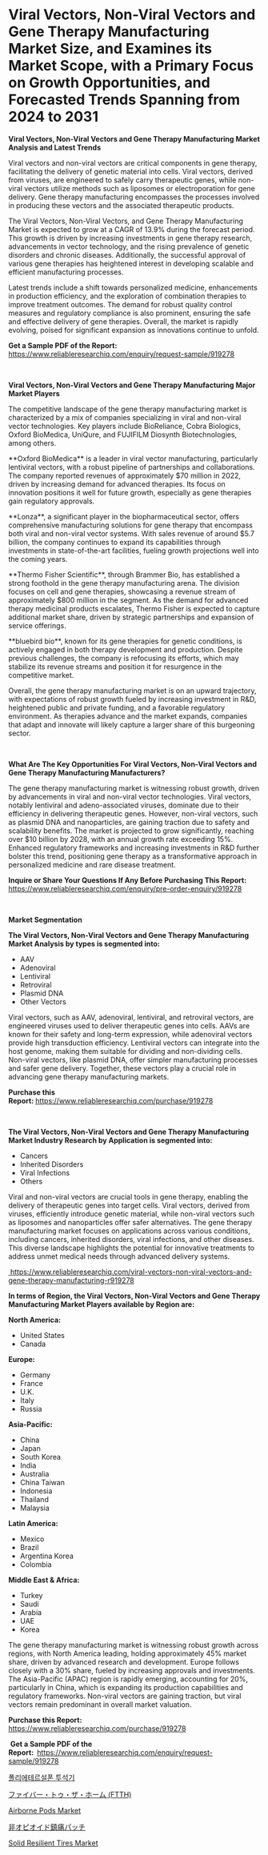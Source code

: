 <p><h1>Viral Vectors, Non-Viral Vectors and Gene Therapy Manufacturing Market Size, and Examines its Market Scope, with a Primary Focus on Growth Opportunities, and Forecasted Trends Spanning from 2024 to 2031</h1></p><p><strong>Viral Vectors, Non-Viral Vectors and Gene Therapy Manufacturing Market Analysis and Latest Trends</strong></p>
<p><p>Viral vectors and non-viral vectors are critical components in gene therapy, facilitating the delivery of genetic material into cells. Viral vectors, derived from viruses, are engineered to safely carry therapeutic genes, while non-viral vectors utilize methods such as liposomes or electroporation for gene delivery. Gene therapy manufacturing encompasses the processes involved in producing these vectors and the associated therapeutic products.</p><p>The Viral Vectors, Non-Viral Vectors, and Gene Therapy Manufacturing Market is expected to grow at a CAGR of 13.9% during the forecast period. This growth is driven by increasing investments in gene therapy research, advancements in vector technology, and the rising prevalence of genetic disorders and chronic diseases. Additionally, the successful approval of various gene therapies has heightened interest in developing scalable and efficient manufacturing processes.</p><p>Latest trends include a shift towards personalized medicine, enhancements in production efficiency, and the exploration of combination therapies to improve treatment outcomes. The demand for robust quality control measures and regulatory compliance is also prominent, ensuring the safe and effective delivery of gene therapies. Overall, the market is rapidly evolving, poised for significant expansion as innovations continue to unfold.</p></p>
<p><strong>Get a Sample PDF of the Report:&nbsp;</strong> <a href="https://www.reliableresearchiq.com/enquiry/request-sample/919278">https://www.reliableresearchiq.com/enquiry/request-sample/919278</a></p>
<p>&nbsp;</p>
<p><strong>Viral Vectors, Non-Viral Vectors and Gene Therapy Manufacturing Major Market Players</strong></p>
<p><p>The competitive landscape of the gene therapy manufacturing market is characterized by a mix of companies specializing in viral and non-viral vector technologies. Key players include BioReliance, Cobra Biologics, Oxford BioMedica, UniQure, and FUJIFILM Diosynth Biotechnologies, among others.</p><p>**Oxford BioMedica** is a leader in viral vector manufacturing, particularly lentiviral vectors, with a robust pipeline of partnerships and collaborations. The company reported revenues of approximately $70 million in 2022, driven by increasing demand for advanced therapies. Its focus on innovation positions it well for future growth, especially as gene therapies gain regulatory approvals.</p><p>**Lonza**, a significant player in the biopharmaceutical sector, offers comprehensive manufacturing solutions for gene therapy that encompass both viral and non-viral vector systems. With sales revenue of around $5.7 billion, the company continues to expand its capabilities through investments in state-of-the-art facilities, fueling growth projections well into the coming years.</p><p>**Thermo Fisher Scientific**, through Brammer Bio, has established a strong foothold in the gene therapy manufacturing arena. The division focuses on cell and gene therapies, showcasing a revenue stream of approximately $800 million in the segment. As the demand for advanced therapy medicinal products escalates, Thermo Fisher is expected to capture additional market share, driven by strategic partnerships and expansion of service offerings.</p><p>**bluebird bio**, known for its gene therapies for genetic conditions, is actively engaged in both therapy development and production. Despite previous challenges, the company is refocusing its efforts, which may stabilize its revenue streams and position it for resurgence in the competitive market.</p><p>Overall, the gene therapy manufacturing market is on an upward trajectory, with expectations of robust growth fueled by increasing investment in R&D, heightened public and private funding, and a favorable regulatory environment. As therapies advance and the market expands, companies that adapt and innovate will likely capture a larger share of this burgeoning sector.</p></p>
<p>&nbsp;</p>
<p><strong>What Are The Key Opportunities For Viral Vectors, Non-Viral Vectors and Gene Therapy Manufacturing Manufacturers?</strong></p>
<p><p>The gene therapy manufacturing market is witnessing robust growth, driven by advancements in viral and non-viral vector technologies. Viral vectors, notably lentiviral and adeno-associated viruses, dominate due to their efficiency in delivering therapeutic genes. However, non-viral vectors, such as plasmid DNA and nanoparticles, are gaining traction due to safety and scalability benefits. The market is projected to grow significantly, reaching over $10 billion by 2028, with an annual growth rate exceeding 15%. Enhanced regulatory frameworks and increasing investments in R&D further bolster this trend, positioning gene therapy as a transformative approach in personalized medicine and rare disease treatment.</p></p>
<p><strong>Inquire or Share Your Questions If Any Before Purchasing This Report:</strong> <a href="https://www.reliableresearchiq.com/enquiry/pre-order-enquiry/919278">https://www.reliableresearchiq.com/enquiry/pre-order-enquiry/919278</a></p>
<p>&nbsp;</p>
<p><strong>Market Segmentation</strong></p>
<p><strong>The Viral Vectors, Non-Viral Vectors and Gene Therapy Manufacturing Market Analysis by types is segmented into:</strong></p>
<p><ul><li>AAV</li><li>Adenoviral</li><li>Lentiviral</li><li>Retroviral</li><li>Plasmid DNA</li><li>Other Vectors</li></ul></p>
<p><p>Viral vectors, such as AAV, adenoviral, lentiviral, and retroviral vectors, are engineered viruses used to deliver therapeutic genes into cells. AAVs are known for their safety and long-term expression, while adenoviral vectors provide high transduction efficiency. Lentiviral vectors can integrate into the host genome, making them suitable for dividing and non-dividing cells. Non-viral vectors, like plasmid DNA, offer simpler manufacturing processes and safer gene delivery. Together, these vectors play a crucial role in advancing gene therapy manufacturing markets.</p></p>
<p><strong>Purchase this Report:&nbsp;</strong><a href="https://www.reliableresearchiq.com/purchase/919278">https://www.reliableresearchiq.com/purchase/919278</a></p>
<p>&nbsp;</p>
<p><strong>The Viral Vectors, Non-Viral Vectors and Gene Therapy Manufacturing Market Industry Research by Application is segmented into:</strong></p>
<p><ul><li>Cancers</li><li>Inherited Disorders</li><li>Viral Infections</li><li>Others</li></ul></p>
<p><p>Viral and non-viral vectors are crucial tools in gene therapy, enabling the delivery of therapeutic genes into target cells. Viral vectors, derived from viruses, efficiently introduce genetic material, while non-viral vectors such as liposomes and nanoparticles offer safer alternatives. The gene therapy manufacturing market focuses on applications across various conditions, including cancers, inherited disorders, viral infections, and other diseases. This diverse landscape highlights the potential for innovative treatments to address unmet medical needs through advanced delivery systems.</p></p>
<p><a href="https://www.reliableresearchiq.com/viral-vectors-non-viral-vectors-and-gene-therapy-manufacturing-r919278">&nbsp;https://www.reliableresearchiq.com/viral-vectors-non-viral-vectors-and-gene-therapy-manufacturing-r919278</a></p>
<p><strong>In terms of Region, the Viral Vectors, Non-Viral Vectors and Gene Therapy Manufacturing Market Players available by Region are:</strong></p>
<p>
    <p> <strong> North America: </strong>
        <ul>
            <li>United States</li>
            <li>Canada</li>
        </ul>
        </p> 
    <p> <strong> Europe: </strong>
        <ul>
            <li>Germany</li>
            <li>France</li>
            <li>U.K.</li>
            <li>Italy</li>
            <li>Russia</li>
        </ul>
        </p> 
    <p> <strong> Asia-Pacific: </strong>
        <ul>
            <li>China</li>
            <li>Japan</li>
            <li>South Korea</li>
            <li>India</li>
            <li>Australia</li>
            <li>China Taiwan</li>
            <li>Indonesia</li>
            <li>Thailand</li>
            <li>Malaysia</li>
        </ul>
        </p> 
    <p> <strong> Latin America: </strong>
        <ul>
            <li>Mexico</li>
            <li>Brazil</li>
            <li>Argentina Korea</li>
            <li>Colombia</li>
        </ul>
        </p> 
    <p> <strong> Middle East & Africa: </strong>
        <ul>
            <li>Turkey</li>
            <li>Saudi</li>
            <li>Arabia</li>
            <li>UAE</li>
            <li>Korea</li>
        </ul>
    </p>
    </p>
<p><p>The gene therapy manufacturing market is witnessing robust growth across regions, with North America leading, holding approximately 45% market share, driven by advanced research and development. Europe follows closely with a 30% share, fueled by increasing approvals and investments. The Asia-Pacific (APAC) region is rapidly emerging, accounting for 20%, particularly in China, which is expanding its production capabilities and regulatory frameworks. Non-viral vectors are gaining traction, but viral vectors remain predominant in overall market valuation.</p></p>
<p><strong>Purchase this Report: </strong><a href="https://www.reliableresearchiq.com/purchase/919278">https://www.reliableresearchiq.com/purchase/919278</a></p>
<p>&nbsp;<strong>Get a Sample PDF of the Report:&nbsp;&nbsp;</strong><a href="https://www.reliableresearchiq.com/enquiry/request-sample/919278">https://www.reliableresearchiq.com/enquiry/request-sample/919278</a></p>
<p><strong></strong></p>
<p><p><a href="https://medium.com/@puputzim_20688/polyethersulfone-dialyzer-market-%EC%9D%98-%EA%B8%80%EB%A1%9C%EB%B2%8C-%EC%8B%9C%EC%9E%A5-%EA%B0%9C%EC%9A%94%EB%8A%94-%EC%A0%84-%EC%84%B8%EA%B3%84-%EB%B0%8F-%EC%A3%BC%EC%9A%94-%EC%8B%9C%EC%9E%A5%EC%9D%98-%EC%82%B0%EC%97%85%EC%97%90-%EC%98%81%ED%96%A5%EC%9D%84-%EB%AF%B8%EC%B9%98%EB%8A%94-%EC%A3%BC%EC%9A%94-%ED%8A%B8%EB%A0%8C%EB%93%9C%EC%97%90-%EB%8C%80%ED%95%9C-%EB%8F%85%ED%8A%B9%ED%95%9C-%EA%B4%80%EC%A0%90%EC%9D%84-%EC%A0%9C%EA%B3%B5%ED%95%A9%EB%8B%88%EB%8B%A4-e15c1d0a4c12?postPublishedType=initial">폴리에테르설폰 투석기</a></p><p><a href="https://medium.com/@lillianamurazik2023/%E3%82%B0%E3%83%AD%E3%83%BC%E3%83%90%E3%83%AB%E3%83%95%E3%82%A1%E3%82%A4%E3%83%90%E3%83%BC-%E3%83%88%E3%82%A5-%E3%82%B6-%E3%83%9B%E3%83%BC%E3%83%A0-ftth-%E6%A5%AD%E7%95%8C%E5%88%86%E6%9E%90%E3%83%AC%E3%83%9D%E3%83%BC%E3%83%88-%E3%83%95%E3%82%A1%E3%82%A4%E3%83%90%E3%83%BC-%E3%83%88%E3%82%A5-%E3%82%B6-%E3%83%9B%E3%83%BC%E3%83%A0-ftth-%E5%B8%82%E5%A0%B4%E3%81%AE%E8%A6%8F%E6%A8%A1-%E3%82%B7%E3%82%A7%E3%82%A2-%E3%81%8A%E3%82%88%E3%81%B3%E3%82%BF%E3%82%A4%E3%83%97%E5%88%A5%E3%81%AE%E3%83%88%E3%83%AC%E3%83%B3%E3%83%89-50-mbps%E6%9C%AA%E6%BA%80-50-100-a7cc2fc4b3ce">ファイバー・トゥ・ザ・ホーム (FTTH)</a></p><p><a href="https://medium.com/@cathymaggio_46644/this-report-on-airborne-pods-market-is-a-comprehensive-analysis-of-market-shares-strategies-20d9e0f90e5d?postPublishedType=initial">Airborne Pods Market</a></p><p><a href="https://medium.com/@lillianamurazik2023/non-opioid-analgesic-patch-market-%E3%81%AF-%E3%82%B3%E3%82%B9%E3%83%88%E7%AE%A1%E7%90%86%E3%81%A8%E5%8A%B9%E7%8E%87%E5%90%91%E4%B8%8A%E3%82%92%E5%84%AA%E5%85%88%E3%81%97%E3%81%BE%E3%81%99-%E3%81%95%E3%82%89%E3%81%AB-%E5%A0%B1%E5%91%8A%E6%9B%B8%E3%81%AF%E5%B8%82%E5%A0%B4%E3%81%AE%E9%9C%80%E8%A6%81%E9%9D%A2%E3%81%A8%E4%BE%9B%E7%B5%A6%E9%9D%A2%E3%81%AE%E4%B8%A1%E6%96%B9%E3%82%92%E3%82%AB%E3%83%90%E3%83%BC%E3%81%97%E3%81%A6%E3%81%84%E3%81%BE%E3%81%99-non-opioid-d36e9474663e">非オピオイド鎮痛パッチ</a></p><p><a href="https://www.linkedin.com/pulse/future-ready-strategic-insights-global-solid-resilient-tires-t2wlc?trackingId=HxA6NJGDSHalj9%2FOC932nw%3D%3D">Solid Resilient Tires Market</a></p></p>